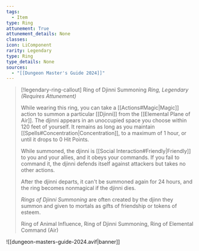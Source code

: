 ```yaml
---
tags:
  - Item
type: Ring
attunement: True
attunement_details: None
classes:
icon: LiComponent
rarity: Legendary
type: Ring
type_details: None
sources: 
  - "[[Dungeon Master's Guide 2024]]"
---
```

>[!legendary-ring-callout] Ring of Djinni Summoning
>_Ring, Legendary (Requires Attunement)_
>
>While wearing this ring, you can take a [[Actions#Magic\|Magic]] action to summon a particular [[Djinni]] from the [[Elemental Plane of Air]]. The djinni appears in an unoccupied space you choose within 120 feet of yourself. It remains as long as you maintain [[Spells#Concentration\|Concentration]], to a maximum of 1 hour, or until it drops to 0 Hit Points.
>
>While summoned, the djinni is [[Social Interaction#Friendly\|Friendly]] to you and your allies, and it obeys your commands. If you fail to command it, the djinni defends itself against attackers but takes no other actions.
>
>After the djinni departs, it can't be summoned again for 24 hours, and the ring becomes nonmagical if the djinni dies.
>
>_Rings of Djinni Summoning_ are often created by the djinn they summon and given to mortals as gifts of friendship or tokens of esteem.
>
>
>Ring of Animal Influence, Ring of Djinni Summoning, Ring of Elemental Command (Air)
>


![[dungeon-masters-guide-2024.avif|banner]]